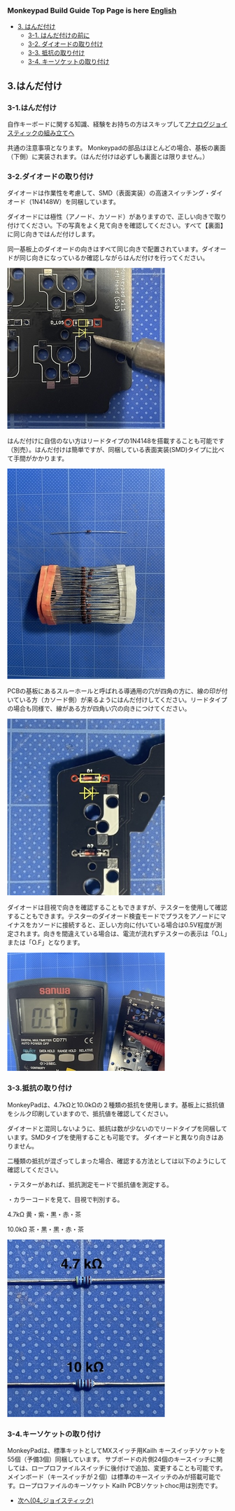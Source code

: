 ### Monkeypad Build Guide Top Page is here [English](01_build_guide.md)

  - [3. はんだ付け](03_はんだ付け.md)
    - [3-1. はんだ付けの前に](./03_はんだ付け.md/#3-1はんだ付けの前に)
    - [3-2. ダイオードの取り付け](./03_はんだ付け.md/#3-2ダイオードの取り付け)
    - [3-3. 抵抗の取り付け](./03_はんだ付け.md/#3-3抵抗の取り付け)
    - [3-4. キーソケットの取り付け](./03_はんだ付け.md/#3-4キーソケットのはんだ付け)

## 3.はんだ付け
### 3-1.はんだ付け

自作キーボードに関する知識、経験をお持ちの方はスキップして[アナログジョイスティックの組み立てへ](04_ジョイスティック.md) 

共通の注意事項となります。
Monkeypadの部品はほとんどの場合、基板の裏面（下側）に実装されます。（はんだ付けは必ずしも裏面とは限りません。）

### 3-2.ダイオードの取り付け

ダイオードは作業性を考慮して、SMD（表面実装）の高速スイッチング・ダイオード（1N4148W）を同梱しています。

ダイオードには極性（アノード、カソード）がありますので、正しい向きで取り付けてください。下の写真をよく見て向きを確認してください。すべて【裏面】に同じ向きではんだ付けします。

同一基板上のダイオードの向きはすべて同じ向きで配置されています。ダイオードが同じ向きになっているか確認しながらはんだ付けを行ってください。

![](../images/03/monkeypad_3_01.jpeg)

はんだ付けに自信のない方はリードタイプの1N4148を搭載することも可能です（別売）。はんだ付けは簡単ですが、同梱している表面実装(SMD)タイプに比べて手間がかかります。

![](../images/03/monkeypad_3_02.jpeg)

PCBの基板にあるスルーホールと呼ばれる導通用の穴が四角の方に、線の印が付いている方（カソード側）が来るようにはんだ付けしてください。リードタイプの場合も同様で、線がある方が四角い穴の向きにつけてください。

![](../images/03/monkeypad_3_03.jpeg)

ダイオードは目視で向きを確認することもできますが、テスターを使用して確認することもできます。テスターのダイオード検査モードでプラスをアノードにマイナスをカソードに接続すると、正しい方向に付いている場合は0.5V程度が測定されます。向きを間違えている場合は、電流が流れずテスターの表示は「O.L」または「O.F」となります。

![](../images/03/monkeypad_3_04.jpeg)

### 3-3.抵抗の取り付け

MonkeyPadは、4.7kΩと10.0kΩの２種類の抵抗を使用します。基板上に抵抗値をシルク印刷していますので、抵抗値を確認してください。

ダイオードと混同しないように、抵抗は数が少ないのでリードタイプを同梱しています。SMDタイプを使用することも可能です。
ダイオードと異なり向きはありません。

二種類の抵抗が混ざってしまった場合、確認する方法としては以下のようにして確認してください。

・テスターがあれば、抵抗測定モードで抵抗値を測定する。

・カラーコードを見て、目視で判別する。

 4.7kΩ  黄・紫・黒・赤・茶

 10.0kΩ 茶・黒・黒・赤・茶

 ![](../images/03/monkeypad_3_05.jpeg)

### 3-4.キーソケットの取り付け

MonkeyPadは、標準キットとしてMXスイッチ用Kailh キースイッチソケットを55個（予備3個）同梱しています。
サブボードの片側24個のキースイッチに関しては、ロープロファイルスイッチに後付けで追加、変更することも可能です。メインボード（キースイッチが２個）は標準のキースイッチのみが搭載可能です。ロープロファイルのキーソケット Kailh PCBソケットchoc用は別売です。

  - [次へ(04_ジョイスティック)](04_ジョイスティック.md)  
